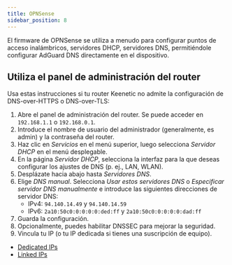 ```yaml
---
title: OPNSense
sidebar_position: 8
---
```


El firmware de OPNSense se utiliza a menudo para configurar puntos de acceso inalámbricos, servidores DHCP, servidores DNS, permitiéndole configurar AdGuard DNS directamente en el dispositivo.

## Utiliza el panel de administración del router

Usa estas instrucciones si tu router Keenetic no admite la configuración de DNS-over-HTTPS o DNS-over-TLS:

1. Abre el panel de administración del router. Se puede acceder en `192.168.1.1` o `192.168.0.1`.
2. Introduce el nombre de usuario del administrador (generalmente, es admin) y la contraseña del router.
3. Haz clic en _Servicios_ en el menú superior, luego selecciona _Servidor DHCP_ en el menú desplegable.
4. En la página _Servidor DHCP_, selecciona la interfaz para la que deseas configurar los ajustes de DNS (p. ej., LAN, WLAN).
5. Desplázate hacia abajo hasta _Servidores DNS_.
6. Elige _DNS manual_. Selecciona _Usar estos servidores DNS_ o _Especificar servidor DNS manualmente_ e introduce las siguientes direcciones de servidor DNS:
   - IPv4: `94.140.14.49` y `94.140.14.59`
   - IPv6: `2a10:50c0:0:0:0:0:ded:ff` y `2a10:50c0:0:0:0:0:dad:ff`
7. Guarda la configuración.
8. Opcionalmente, puedes habilitar DNSSEC para mejorar la seguridad.
9. Vincula tu IP (o tu IP dedicada si tienes una suscripción de equipo).

- [Dedicated IPs](/private-dns/connect-devices/other-options/dedicated-ip.md)
- [Linked IPs](/private-dns/connect-devices/other-options/linked-ip.md)
